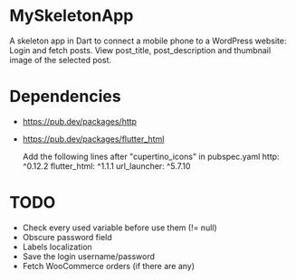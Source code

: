 # MySkeletonApp
A skeleton app in Dart to connect a mobile phone to a WordPress website: Login and fetch posts.
View post_title, post_description and thumbnail image of the selected post.


# Dependencies
- https://pub.dev/packages/http
- https://pub.dev/packages/flutter_html
  
  Add the following lines after "cupertino_icons" in pubspec.yaml
  http: ^0.12.2
  flutter_html: ^1.1.1
  url_launcher: ^5.7.10
  

# TODO
- Check every used variable before use them (!= null)
- Obscure password field
- Labels localization
- Save the login username/password
- Fetch WooCommerce orders (if there are any)
